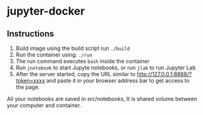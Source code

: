 # jupyter-docker

## Instructions

1. Build image using the build script run
`./build`
2. Run the container using:
`./run`
3. The run command executes `bash` inside the container
4. Run `jnotebook` to start Jupyte notebooks, or run `jlab` to run Jupyter Lab
5. After the server started, copy the URL similar to http://127.0.0.1:8888/?token=xxxx and paste it in your browser address bar to get access to the page.

All your notebooks are saved in src/notebooks, It is shared volume between your computer and container.